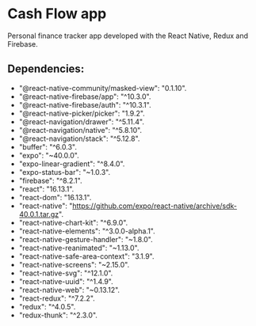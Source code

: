 # Cash Flow app

Personal finance tracker app developed with the React Native, Redux and Firebase.

## Dependencies:

-   "@react-native-community/masked-view": "0.1.10".
-   "@react-native-firebase/app": "^10.3.0".
-   "@react-native-firebase/auth": "^10.3.1".
-   "@react-native-picker/picker": "1.9.2".
-   "@react-navigation/drawer": "^5.11.4".
-   "@react-navigation/native": "^5.8.10".
-   "@react-navigation/stack": "^5.12.8".
-   "buffer": "^6.0.3".
-   "expo": "~40.0.0".
-   "expo-linear-gradient": "^8.4.0".
-   "expo-status-bar": "~1.0.3".
-   "firebase": "^8.2.1".
-   "react": "16.13.1".
-   "react-dom": "16.13.1".
-   "react-native": "https://github.com/expo/react-native/archive/sdk-40.0.1.tar.gz".
-   "react-native-chart-kit": "^6.9.0".
-   "react-native-elements": "^3.0.0-alpha.1".
-   "react-native-gesture-handler": "~1.8.0".
-   "react-native-reanimated": "~1.13.0".
-   "react-native-safe-area-context": "3.1.9".
-   "react-native-screens": "~2.15.0".
-   "react-native-svg": "^12.1.0".
-   "react-native-uuid": "^1.4.9".
-   "react-native-web": "~0.13.12".
-   "react-redux": "^7.2.2".
-   "redux": "^4.0.5".
-   "redux-thunk": "^2.3.0".
